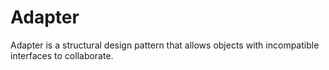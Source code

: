 # Adapter

Adapter is a structural design pattern that allows objects with incompatible interfaces to collaborate.

